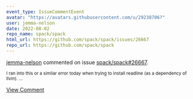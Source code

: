 ```yaml
---
event_type: IssueCommentEvent
avatar: "https://avatars.githubusercontent.com/u/29238706?"
user: jemma-nelson
date: 2022-08-02
repo_name: spack/spack
html_url: https://github.com/spack/spack/issues/26667
repo_url: https://github.com/spack/spack
---
```


<a href='https://github.com/jemma-nelson' target='_blank'>jemma-nelson</a> commented on issue <a href='https://github.com/spack/spack/issues/26667' target='_blank'>spack/spack#26667</a>.

<small>I ran into this or a similar error today when trying to install readline (as a dependency of llvm)....</small>

<a href='https://github.com/spack/spack/issues/26667' target='_blank'>View Comment</a>